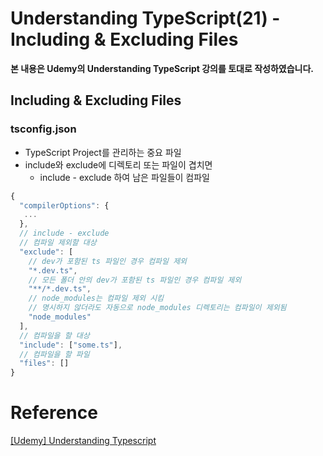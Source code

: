 # Understanding TypeScript(21) - Including & Excluding Files

**본 내용은 Udemy의 Understanding TypeScript 강의를 토대로 작성하였습니다.**



## Including & Excluding Files

### tsconfig.json

* TypeScript Project를 관리하는 중요 파일
* include와 exclude에 디렉토리 또는 파일이 겹치면
  * include - exclude 하여 남은 파일들이 컴파일

```TypeScript
{
  "compilerOptions": {
   ...
  },
  // include - exclude
  // 컴파일 제외할 대상
  "exclude": [
    // dev가 포함된 ts 파일인 경우 컴파일 제외
    "*.dev.ts",
    // 모든 폴더 안의 dev가 포함된 ts 파일인 경우 컴파일 제외
    "**/*.dev.ts",
    // node_modules는 컴파일 제외 시킴
    // 명시하지 않더라도 자동으로 node_modules 디렉토리는 컴파일이 제외됨
    "node_modules"
  ],
  // 컴파일을 할 대상
  "include": ["some.ts"],
  // 컴파일을 할 파일
  "files": []
}
```





# Reference

[[Udemy] Understanding Typescript](https://www.udemy.com/course/understanding-typescript/)

